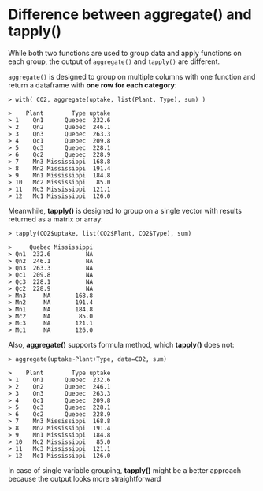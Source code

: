 # Difference between aggregate() and tapply()

While both two functions are used to group data and apply functions on each group,
the output of `aggregate()` and `tapply()` are different.

`aggregate()` is designed to group on multiple columns with one function and return a dataframe with __one row for each category__:
```
> with( CO2, aggregate(uptake, list(Plant, Type), sum) )

>    Plant        Type uptake
> 1    Qn1      Quebec  232.6
> 2    Qn2      Quebec  246.1
> 3    Qn3      Quebec  263.3
> 4    Qc1      Quebec  209.8
> 5    Qc3      Quebec  228.1
> 6    Qc2      Quebec  228.9
> 7    Mn3 Mississippi  168.8
> 8    Mn2 Mississippi  191.4
> 9    Mn1 Mississippi  184.8
> 10   Mc2 Mississippi   85.0
> 11   Mc3 Mississippi  121.1
> 12   Mc1 Mississippi  126.0
```

Meanwhile, __tapply()__ is designed to group on a single vector with results returned as a matrix or array:
```
> tapply(CO2$uptake, list(CO2$Plant, CO2$Type), sum)

>     Quebec Mississippi
> Qn1  232.6          NA
> Qn2  246.1          NA
> Qn3  263.3          NA
> Qc1  209.8          NA
> Qc3  228.1          NA
> Qc2  228.9          NA
> Mn3     NA       168.8
> Mn2     NA       191.4
> Mn1     NA       184.8
> Mc2     NA        85.0
> Mc3     NA       121.1
> Mc1     NA       126.0
```

Also, __aggregate()__ supports formula method, which __tapply()__ does not:

```
> aggregate(uptake~Plant+Type, data=CO2, sum)

>    Plant        Type uptake
> 1    Qn1      Quebec  232.6
> 2    Qn2      Quebec  246.1
> 3    Qn3      Quebec  263.3
> 4    Qc1      Quebec  209.8
> 5    Qc3      Quebec  228.1
> 6    Qc2      Quebec  228.9
> 7    Mn3 Mississippi  168.8
> 8    Mn2 Mississippi  191.4
> 9    Mn1 Mississippi  184.8
> 10   Mc2 Mississippi   85.0
> 11   Mc3 Mississippi  121.1
> 12   Mc1 Mississippi  126.0
```

In case of single variable grouping, __tapply()__ might be a better approach because the output looks more straightforward
